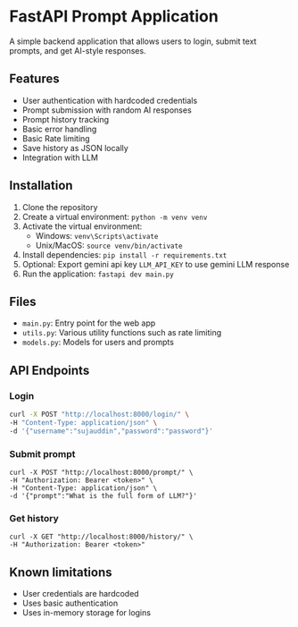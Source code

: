 # FastAPI Prompt Application

A simple backend application that allows users to login,
submit text prompts, and get AI-style responses.

## Features

- User authentication with hardcoded credentials
- Prompt submission with random AI responses
- Prompt history tracking
- Basic error handling
- Basic Rate limiting
- Save history as JSON locally
- Integration with LLM

## Installation

1. Clone the repository
2. Create a virtual environment: `python -m venv venv`
3. Activate the virtual environment:
   - Windows: `venv\Scripts\activate`
   - Unix/MacOS: `source venv/bin/activate`
4. Install dependencies: `pip install -r requirements.txt`
6. Optional: Export gemini api key `LLM_API_KEY` to use gemini LLM response
5. Run the application: `fastapi dev main.py`

## Files

- `main.py`: Entry point for the web app
- `utils.py`: Various utility functions such as rate limiting
- `models.py`: Models for users and prompts

## API Endpoints

### Login

```bash
curl -X POST "http://localhost:8000/login/" \
-H "Content-Type: application/json" \
-d '{"username":"sujauddin","password":"password"}'
``` 


### Submit prompt

```
curl -X POST "http://localhost:8000/prompt/" \
-H "Authorization: Bearer <token>" \
-H "Content-Type: application/json" \
-d '{"prompt":"What is the full form of LLM?"}'
```

### Get history

```
curl -X GET "http://localhost:8000/history/" \
-H "Authorization: Bearer <token>"
```

## Known limitations

- User credentials are hardcoded
- Uses basic authentication
- Uses in-memory storage for logins
